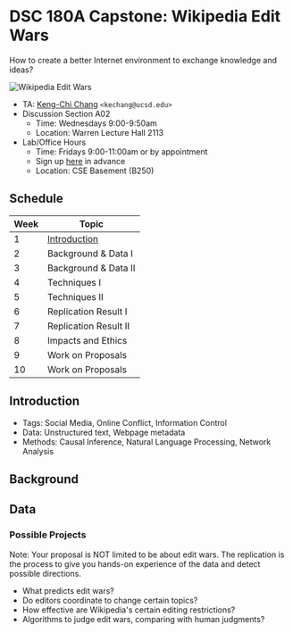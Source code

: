 # DSC 180A Capstone: Wikipedia Edit Wars

How to create a better Internet environment to exchange knowledge and ideas?


![Wikipedia Edit Wars](https://iibawards-prod.s3.amazonaws.com/projects/images/000/000/409/large.jpg)


- TA: [Keng-Chi Chang](https://kengchichang.com/) `<kechang@ucsd.edu>`
- Discussion Section A02
    + Time: Wednesdays 9:00-9:50am
    + Location: Warren Lecture Hall 2113
- Lab/Office Hours
    + Time: Fridays 9:00-11:00am or by appointment
    + Sign up [here](https://calendly.com/kengchichang/dsc180a) in advance
    + Location: CSE Basement (B250)

## Schedule

|Week|Topic|
|--|--|
|1|[Introduction](topics/Week-01.md)|
|2|Background & Data I|
|3|Background & Data II|
|4|Techniques I|
|5|Techniques II|
|6|Replication Result I|
|7|Replication Result II|
|8|Impacts and Ethics|
|9|Work on Proposals|
|10|Work on Proposals|

## Introduction

* Tags: Social Media, Online Conflict, Information Control
* Data: Unstructured text, Webpage metadata
* Methods: Causal Inference, Natural Language Processing, Network Analysis


## Background



## Data



### Possible Projects

Note: Your proposal is NOT limited to be about edit wars. The replication is the process to give you hands-on experience of the data and detect possible directions.

- What predicts edit wars?
- Do editors coordinate to change certain topics?
- How effective are Wikipedia's certain editing restrictions?
- Algorithms to judge edit wars, comparing with human judgments?


